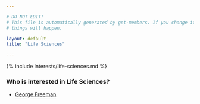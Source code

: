 ```yaml
---

# DO NOT EDIT!
# This file is automatically generated by get-members. If you change it, bad
# things will happen.

layout: default
title: "Life Sciences"

---
```


{% include interests/life-sciences.md %}

### Who is interested in Life Sciences?


* [George Freeman](members/george-freeman.html)
